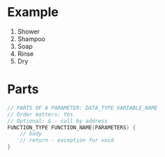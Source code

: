 # Example
1. Shower
2. Shampoo
3. Soap
4. Rinse
5. Dry

# Parts
```C++
// PARTS OF A PARAMETER: DATA_TYPE VARIABLE_NAME
// Order matters: Yes
// Optional: & - call by address
FUNCTION_TYPE FUNCTION_NAME(PARAMETERS) {
    // body
    // return - exception for void
}
```

